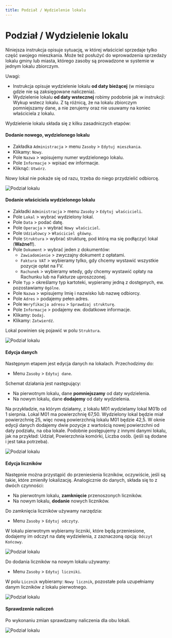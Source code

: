 ```yaml
---
title: Podział / Wydzielenie lokalu
---
```


# Podział / Wydzielenie lokalu

Niniejsza instrukcja opisuje sytuację, w której właściciel sprzedaje tylko część swojego mieszkania. Może też posłużyć do wprowadzenia sprzedaży lokalu gminy lub miasta, którego zasoby są prowadzone w systemie w jednym lokalu zbiorczym.

Uwagi:

- Instrukcja opisuje wydzielenie lokalu **od daty bieżącej** (w miesiącu gdzie nie są zaksięgowane naliczenia).
- Wydzielenie lokalu **od daty wstecznej** robimy podobnie jak w instrukcji: Wykup wstecz lokalu. Z tą różnicą, że na lokalu zbiorczym pomniejszamy dane, a nie zerujemy oraz nie usuwamy na koniec właściciela z lokalu.

Wydzielenie lokalu składa się z kilku zasadniczych etapów:

#### Dodanie nowego, wydzielonego lokalu

- Zakładka `Administracja` > menu `Zasoby` > `Edytuj mieszkania`.
- Klikamy: `Nowy`.
- Pole `Nazwa` > wpisujemy numer wydzielonego lokalu. 
- Pole `Informacje` > wpisać ew informacje.
- Kliknąć: `Utwórz`.

Nowy lokal nie pokaże się od razu, trzeba do niego przydzielić odbiorcę.

![Podział lokalu](podziallokalu0.gif)

#### Dodanie właściciela wydzielonego lokalu

- Zakładki `Administracja` > menu `Zasoby` > `Edytuj właścicieli`.
- Pole `Lokal` > wybrać wydzielony lokal.
- Pole `Data` > podać datę.
- Pole `Operacja` > wybrać `Nowy właściciel`.
- Pole `Udziałowcy` > `Właściciel główny`.
- Pole `Struktura` > wybrać strukturę, pod którą ma się podłączyć lokal (**Ważne!!**).
- Pole `Dokument` > wybrać jeden z dokumentów:
  - `Zawiadomienie` > zwyczajny dokument z opłatami.
  - `Faktura VAT` > wybieramy tylko, gdy chcemy wystawić wszystkie pozycje opłat na FV.
  - `Rachunek` > wybieramy wtedy, gdy chcemy wystawić opłaty na Rachunku lub na Fakturze uproszczonej.
- Pole `Typ` > określamy typ kartoteki, wypieramy jedną z dostępnych, ew. pozostawiamy `Ogólne`.
- Pole `Nazwa` > wpisujemy Imię i nazwisko lub nazwę odbiorcy.
- Pole `Adres` > podajemy pełen adres.
- Pole `Weryfikacja adresu` > `Sprawdzaj strukturę`.
- Pole `Informacje` > podajemy ew. dodatkowe informacje.
- Klikamy: `Dodaj`.
- Klikamy: `Zatwierdź`.

Lokal powinien się pojawić w polu `Struktura`.

![Podział lokalu](podziallokalu1.gif)

#### Edycja danych

Następnym etapem jest edycja danych na lokalach. Przechodzimy do:

-  Menu `Zasoby` > `Edytuj dane`. 

Schemat działania jest następujący:

- Na pierwotnym lokalu, dane **pomniejszamy** od daty wydzielenia.
- Na nowym lokalu, dane **dodajemy** od daty wydzielenia.

Na przykładzie, na którym działamy, z lokalu M01 wydzielamy lokal M01b od 1 sierpnia. Lokal M01 ma powierzchnię 67,50. Wydzielony lokal będzie miał powierzchnię 25, więc nową powierzchnią lokalu M01 będzie 42,5. W oknie edycji danych dodajemy dwie pozycje z wartością nowej powierzchni od daty podziału, na oba lokale. Podobnie postępujemy z innymi danymi lokalu, jak na przykład: Udział, Powierzchnia komórki, Liczba osób. (jeśli są dodane i jest taka potrzeba).

![Podział lokalu](podziallokalu2.gif)

#### Edycja liczników

Następnie można przystąpić do przeniesienia liczników, oczywiście, jeśli są takie, które zmieniły lokalizację. Analogicznie do danych, składa się to z dwóch czynności:

- Na pierwotnym lokalu, **zamknięcie** przenoszonych liczników.
- Na nowym lokalu, **dodanie** nowych liczników.

Do zamknięcia liczników używamy narzędzia:

- Menu `Zasoby` > `Edytuj odczyty`.

W lokalu pierwotnym wybieramy liczniki, które będą przeniesione, dodajemy im odczyt na datę wydzielenia, z zaznaczoną opcją: `Odczyt Końcowy`.

![Podział lokalu](podziallokalu3.gif)

Do dodania liczników na nowym lokalu używamy:

- Menu `Zasoby` > `Edytuj liczniki`.

W polu `Licznik` wybieramy: `Nowy licznik`, pozostałe pola uzupełniamy danym liczników z lokalu pierwotnego.

![Podział lokalu](podziallokalu4.gif)

#### Sprawdzenie naliczeń

Po wykonaniu zmian sprawdzamy naliczenia dla obu lokali.

![Podział lokalu](podziallokalu5.gif)